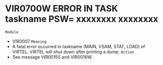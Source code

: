 # VIR0700W ERROR IN TASK taskname PSW= xxxxxxxx xxxxxxxx
`Module`
- VIR0007
`Meaning`
- A fatal error occurred in taskname (MAIN, VSAM, STAT, LOAD) of VIRTEL. VIRTEL will shut down after printing a dump.
`Action`
- See message VIR0015S and VIR0016W.
